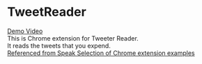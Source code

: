 # TweetReader

[Demo Video](https://youtu.be/cGtK7_snzzE)<br>
This is Chrome extension for Tweeter Reader.<br/>
It reads the tweets that you expend.<br/>
[Referenced from Speak Selection of Chrome extension examples](https://developer.chrome.com/extensions/samples#search:tts)
